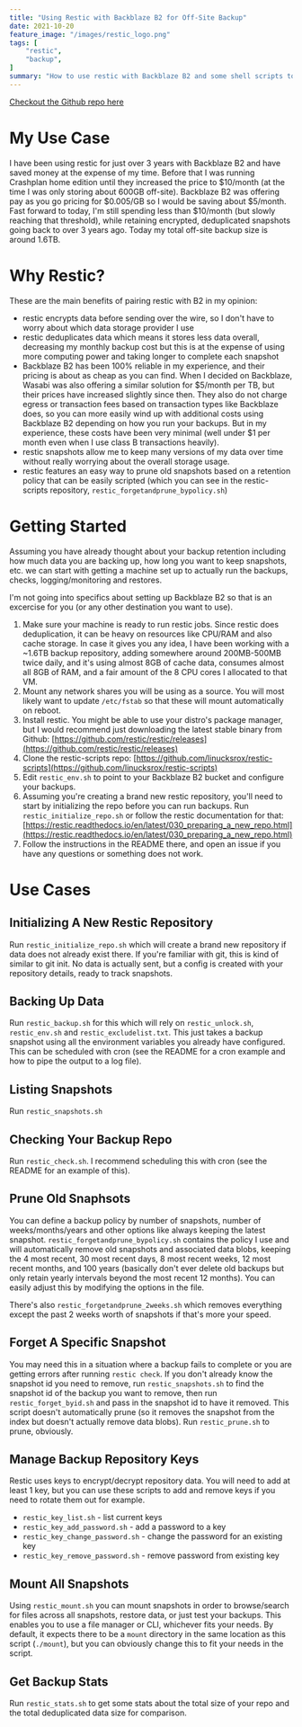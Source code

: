 ```yaml
---
title: "Using Restic with Backblaze B2 for Off-Site Backup"
date: 2021-10-20
feature_image: "/images/restic_logo.png"
tags: [
    "restic",
    "backup",
]
summary: "How to use restic with Backblaze B2 and some shell scripts to help with scheduling/automation/monitoring"
---
```


[Checkout the Github repo here](https://github.com/linucksrox/restic-scripts)

# My Use Case
I have been using restic for just over 3 years with Backblaze B2 and have saved money at the expense of my time. Before that I was running Crashplan home edition until they increased the price to $10/month (at the time I was only storing about 600GB off-site). Backblaze B2 was offering pay as you go pricing for $0.005/GB so I would be saving about $5/month. Fast forward to today, I'm still spending less than $10/month (but slowly reaching that threshold), while retaining encrypted, deduplicated snapshots going back to over 3 years ago. Today my total off-site backup size is around 1.6TB.

# Why Restic?
These are the main benefits of pairing restic with B2 in my opinion:

- restic encrypts data before sending over the wire, so I don't have to worry about which data storage provider I use
- restic deduplicates data which means it stores less data overall, decreasing my monthly backup cost but this is at the expense of using more computing power and taking longer to complete each snapshot
- Backblaze B2 has been 100% reliable in my experience, and their pricing is about as cheap as you can find. When I decided on Backblaze, Wasabi was also offering a similar solution for $5/month per TB, but their prices have increased slightly since then. They also do not charge egress or transaction fees based on transaction types like Backblaze does, so you can more easily wind up with additional costs using Backblaze B2 depending on how you run your backups. But in my experience, these costs have been very minimal (well under $1 per month even when I use class B transactions heavily).
- restic snapshots allow me to keep many versions of my data over time without really worrying about the overall storage usage.
- restic features an easy way to prune old snapshots based on a retention policy that can be easily scripted (which you can see in the restic-scripts repository, `restic_forgetandprune_bypolicy.sh`)

# Getting Started
Assuming you have already thought about your backup retention including how much data you are backing up, how long you want to keep snapshots, etc. we can start with getting a machine set up to actually run the backups, checks, logging/monitoring and restores.

I'm not going into specifics about setting up Backblaze B2 so that is an excercise for you (or any other destination you want to use).

1. Make sure your machine is ready to run restic jobs. Since restic does deduplication, it can be heavy on resources like CPU/RAM and also cache storage. In case it gives you any idea, I have been working with a ~1.6TB backup repository, adding somewhere around 200MB-500MB twice daily, and it's using almost 8GB of cache data, consumes almost all 8GB of RAM, and a fair amount of the 8 CPU cores I allocated to that VM.
1. Mount any network shares you will be using as a source. You will most likely want to update `/etc/fstab` so that these will mount automatically on reboot.
1. Install restic. You might be able to use your distro's package manager, but I would recommend just downloading the latest stable binary from Github: [https://github.com/restic/restic/releases](https://github.com/restic/restic/releases)
1. Clone the restic-scripts repo: [https://github.com/linucksrox/restic-scripts](https://github.com/linucksrox/restic-scripts)
1. Edit `restic_env.sh` to point to your Backblaze B2 bucket and configure your backups.
1. Assuming you're creating a brand new restic repository, you'll need to start by initializing the repo before you can run backups. Run `restic_initialize_repo.sh` or follow the restic documentation for that: [https://restic.readthedocs.io/en/latest/030_preparing_a_new_repo.html](https://restic.readthedocs.io/en/latest/030_preparing_a_new_repo.html)
1. Follow the instructions in the README there, and open an issue if you have any questions or something does not work.

# Use Cases
## Initializing A New Restic Repository
Run `restic_initialize_repo.sh` which will create a brand new repository if data does not already exist there. If you're familiar with git, this is kind of similar to git init. No data is actually sent, but a config is created with your repository details, ready to track snapshots.

## Backing Up Data
Run `restic_backup.sh` for this which will rely on `restic_unlock.sh`, `restic_env.sh` and `restic_excludelist.txt`. This just takes a backup snapshot using all the environment variables you already have configured. This can be scheduled with cron (see the README for a cron example and how to pipe the output to a log file).

## Listing Snapshots
Run `restic_snapshots.sh`

## Checking Your Backup Repo
Run `restic_check.sh`. I recommend scheduling this with cron (see the README for an example of this).

## Prune Old Snaphsots
You can define a backup policy by number of snapshots, number of weeks/months/years and other options like always keeping the latest snapshot. `restic_forgetandprune_bypolicy.sh` contains the policy I use and will automatically remove old snapshots and associated data blobs, keeping the 4 most recent, 30 most recent days, 8 most recent weeks, 12 most recent months, and 100 years (basically don't ever delete old backups but only retain yearly intervals beyond the most recent 12 months). You can easily adjust this by modifying the options in the file.

There's also `restic_forgetandprune_2weeks.sh` which removes everything except the past 2 weeks worth of snapshots if that's more your speed.

## Forget A Specific Snapshot
You may need this in a situation where a backup fails to complete or you are getting errors after running `restic check`. If you don't already know the snapshot id you need to remove, run `restic_snapshots.sh` to find the snapshot id of the backup you want to remove, then run `restic_forget_byid.sh` and pass in the snapshot id to have it removed. This script doesn't automatically prune (so it removes the snapshot from the index but doesn't actually remove data blobs). Run `restic_prune.sh` to prune, obviously.

## Manage Backup Repository Keys
Restic uses keys to encrypt/decrypt repository data. You will need to add at least 1 key, but you can use these scripts to add and remove keys if you need to rotate them out for example.
- `restic_key_list.sh` - list current keys
- `restic_key_add_password.sh` - add a password to a key
- `restic_key_change_password.sh` - change the password for an existing key
- `restic_key_remove_password.sh` - remove password from existing key

## Mount All Snapshots
Using `restic_mount.sh` you can mount snapshots in order to browse/search for files across all snapshots, restore data, or just test your backups. This enables you to use a file manager or CLI, whichever fits your needs. By default, it expects there to be a `mount` directory in the same location as this script (`./mount`), but you can obviously change this to fit your needs in the script.

## Get Backup Stats
Run `restic_stats.sh` to get some stats about the total size of your repo and the total deduplicated data size for comparison.
